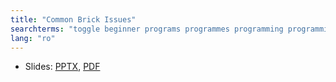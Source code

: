 ```yaml
---
title: "Common Brick Issues"
searchterms: "toggle beginner programs programmes programming programming_app programing introev3 brick software ev3 buttons centre up- down- left- right- center- ipad tablet android app introduction"
lang: "ro"
---
```

 <ul>
 <li class="ng-binding">Slides:
 <a href="ProgrammingLessons/beginner/CommonIssues (rom).pptx">PPTX</a>,
 <a href="ProgrammingLessons/beginner/CommonIssues (rom).pdf">PDF</a>
 </li>



 </ul>
